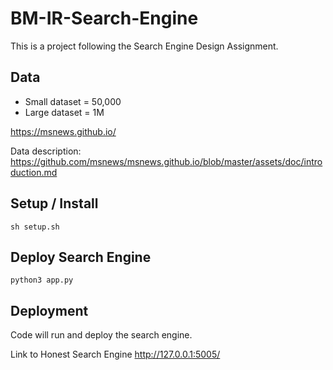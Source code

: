 # BM-IR-Search-Engine

This is a project following the Search Engine Design Assignment.

## Data

- Small dataset = 50,000
- Large dataset = 1M

https://msnews.github.io/

Data description: https://github.com/msnews/msnews.github.io/blob/master/assets/doc/introduction.md

## Setup / Install

`sh setup.sh`

## Deploy Search Engine

`python3 app.py`

## Deployment

Code will run and deploy the search engine.

Link to Honest Search Engine
http://127.0.0.1:5005/
